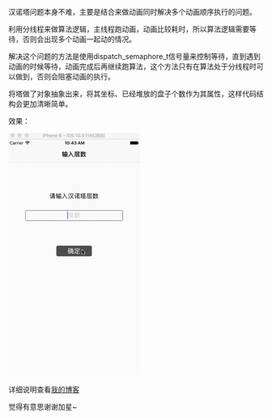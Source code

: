 汉诺塔问题本身不难，主要是结合来做动画同时解决多个动画顺序执行的问题。

利用分线程来做算法逻辑，主线程跑动画，动画比较耗时，所以算法逻辑需要等待，否则会出现多个动画一起动的情况。

解决这个问题的方法是使用dispatch_semaphore_t信号量来控制等待，直到遇到动画的时候等待，动画完成后再继续跑算法，这个方法只有在算法处于分线程时可以做到，否则会阻塞动画的执行。

将塔做了对象抽象出来，将其坐标、已经堆放的盘子个数作为其属性，这样代码结构会更加清晰简单。

效果：

![](https://github.com/Cloudox/OXHanoiDemo/blob/master/demo.gif)

详细说明查看[我的博客](http://blog.csdn.net/cloudox_/article/details/72453843)

觉得有意思谢谢加星~
